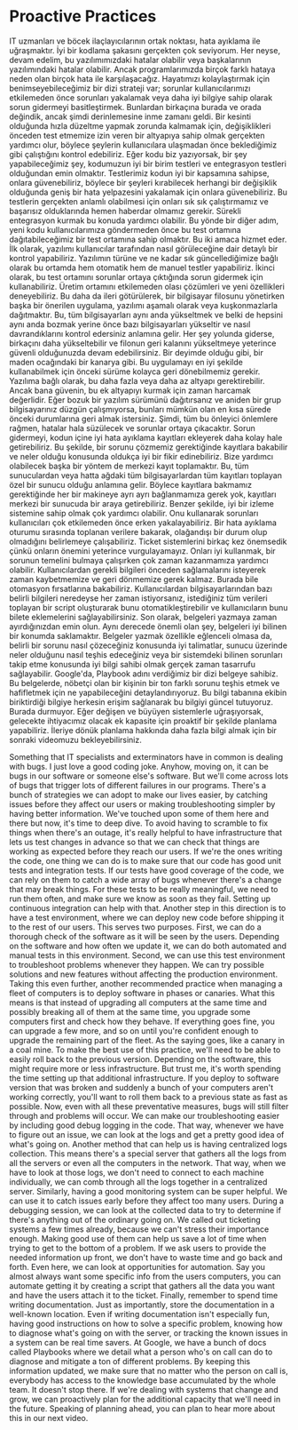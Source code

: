 # Proactive Practices

IT uzmanları ve böcek ilaçlayıcılarının ortak noktası, hata ayıklama ile uğraşmaktır. İyi bir kodlama şakasını gerçekten çok seviyorum. Her neyse, devam edelim, bu yazılımımızdaki hatalar olabilir veya başkalarının yazılımındaki hatalar olabilir. Ancak programlarımızda birçok farklı hataya neden olan birçok hata ile karşılaşacağız. Hayatımızı kolaylaştırmak için benimseyebileceğimiz bir dizi strateji var; sorunlar kullanıcılarımızı etkilemeden önce sorunları yakalamak veya daha iyi bilgiye sahip olarak sorun gidermeyi basitleştirmek. Bunlardan birkaçına burada ve orada değindik, ancak şimdi derinlemesine inme zamanı geldi. Bir kesinti olduğunda hızla düzeltme yapmak zorunda kalmamak için, değişiklikleri önceden test etmemize izin veren bir altyapıya sahip olmak gerçekten yardımcı olur, böylece şeylerin kullanıcılara ulaşmadan önce beklediğimiz gibi çalıştığını kontrol edebiliriz. Eğer kodu biz yazıyorsak, bir şey yapabileceğimiz şey, kodumuzun iyi bir birim testleri ve entegrasyon testleri olduğundan emin olmaktır. Testlerimiz kodun iyi bir kapsamına sahipse, onlara güvenebiliriz, böylece bir şeyleri kırabilecek herhangi bir değişiklik olduğunda geniş bir hata yelpazesini yakalamak için onlara güvenebiliriz. Bu testlerin gerçekten anlamlı olabilmesi için onları sık sık çalıştırmamız ve başarısız olduklarında hemen haberdar olmamız gerekir. Sürekli entegrasyon kurmak bu konuda yardımcı olabilir. Bu yönde bir diğer adım, yeni kodu kullanıcılarımıza göndermeden önce bu test ortamına dağıtabileceğimiz bir test ortamına sahip olmaktır. Bu iki amaca hizmet eder. İlk olarak, yazılımı kullanıcılar tarafından nasıl görüleceğine dair detaylı bir kontrol yapabiliriz. Yazılımın türüne ve ne kadar sık güncellediğimize bağlı olarak bu ortamda hem otomatik hem de manuel testler yapabiliriz. İkinci olarak, bu test ortamını sorunlar ortaya çıktığında sorun gidermek için kullanabiliriz. Üretim ortamını etkilemeden olası çözümleri ve yeni özellikleri deneyebiliriz. Bu daha da ileri götürülerek, bir bilgisayar filosunu yönetirken başka bir önerilen uygulama, yazılımı aşamalı olarak veya kuşkonmazlarla dağıtmaktır. Bu, tüm bilgisayarları aynı anda yükseltmek ve belki de hepsini aynı anda bozmak yerine önce bazı bilgisayarları yükseltir ve nasıl davrandıklarını kontrol edersiniz anlamına gelir. Her şey yolunda giderse, birkaçını daha yükseltebilir ve filonun geri kalanını yükseltmeye yeterince güvenli olduğunuzda devam edebilirsiniz. Bir deyimde olduğu gibi, bir maden ocağındaki bir kanarya gibi. Bu uygulamayı en iyi şekilde kullanabilmek için önceki sürüme kolayca geri dönebilmemiz gerekir. Yazılıma bağlı olarak, bu daha fazla veya daha az altyapı gerektirebilir. Ancak bana güvenin, bu ek altyapıyı kurmak için zaman harcamak değerlidir. Eğer bozuk bir yazılım sürümünü dağıtırsanız ve aniden bir grup bilgisayarınız düzgün çalışmıyorsa, bunları mümkün olan en kısa sürede önceki durumlarına geri almak istersiniz. Şimdi, tüm bu önleyici önlemlere rağmen, hatalar hala süzülecek ve sorunlar ortaya çıkacaktır. Sorun gidermeyi, kodun içine iyi hata ayıklama kayıtları ekleyerek daha kolay hale getirebiliriz. Bu şekilde, bir sorunu çözmemiz gerektiğinde kayıtlara bakabilir ve neler olduğu konusunda oldukça iyi bir fikir edinebiliriz. Bize yardımcı olabilecek başka bir yöntem de merkezi kayıt toplamaktır. Bu, tüm sunuculardan veya hatta ağdaki tüm bilgisayarlardan tüm kayıtları toplayan özel bir sunucu olduğu anlamına gelir. Böylece kayıtlara bakmamız gerektiğinde her bir makineye ayrı ayrı bağlanmamıza gerek yok, kayıtları merkezi bir sunucuda bir araya getirebiliriz. Benzer şekilde, iyi bir izleme sistemine sahip olmak çok yardımcı olabilir. Onu kullanarak sorunları kullanıcıları çok etkilemeden önce erken yakalayabiliriz. Bir hata ayıklama oturumu sırasında toplanan verilere bakarak, olağandışı bir durum olup olmadığını belirlemeye çalışabiliriz. Ticket sistemlerini birkaç kez önemsedik çünkü onların önemini yeterince vurgulayamayız. Onları iyi kullanmak, bir sorunun temelini bulmaya çalışırken çok zaman kazanmamıza yardımcı olabilir. Kullanıcılardan gerekli bilgileri önceden sağlamalarını isteyerek zaman kaybetmemize ve geri dönmemize gerek kalmaz. Burada bile otomasyon fırsatlarına bakabiliriz. Kullanıcılardan bilgisayarlarından bazı belirli bilgileri neredeyse her zaman istiyorsanız, istediğiniz tüm verileri toplayan bir script oluşturarak bunu otomatikleştirebilir ve kullanıcıların bunu bilete eklemelerini sağlayabilirsiniz. Son olarak, belgeleri yazmaya zaman ayırdığınızdan emin olun. Aynı derecede önemli olan şey, belgeleri iyi bilinen bir konumda saklamaktır. Belgeler yazmak özellikle eğlenceli olmasa da, belirli bir sorunu nasıl çözeceğiniz konusunda iyi talimatlar, sunucu üzerinde neler olduğunu nasıl teşhis edeceğiniz veya bir sistemdeki bilinen sorunları takip etme konusunda iyi bilgi sahibi olmak gerçek zaman tasarrufu sağlayabilir. Google'da, Playbook adını verdiğimiz bir dizi belgeye sahibiz. Bu belgelerde, nöbetçi olan bir kişinin bir ton farklı sorunu teşhis etmek ve hafifletmek için ne yapabileceğini detaylandırıyoruz. Bu bilgi tabanına ekibin biriktirdiği bilgiye herkesin erişim sağlanarak bu bilgiyi güncel tutuyoruz. Burada durmuyor. Eğer değişen ve büyüyen sistemlerle uğraşıyorsak, gelecekte ihtiyacımız olacak ek kapasite için proaktif bir şekilde planlama yapabiliriz. İleriye dönük planlama hakkında daha fazla bilgi almak için bir sonraki videomuzu bekleyebilirsiniz.

Something that IT specialists and exterminators have in common is dealing with bugs. I just love a good coding joke. Anyhow, moving on, it can be bugs in our software or someone else's software. But we'll come across lots of bugs that trigger lots of different failures in our programs. There's a bunch of strategies we can adopt to make our lives easier, by catching issues before they affect our users or making troubleshooting simpler by having better information. We've touched upon some of them here and there but now, it's time to deep dive. To avoid having to scramble to fix things when there's an outage, it's really helpful to have infrastructure that lets us test changes in advance so that we can check that things are working as expected before they reach our users. If we're the ones writing the code, one thing we can do is to make sure that our code has good unit tests and integration tests. If our tests have good coverage of the code, we can rely on them to catch a wide array of bugs whenever there's a change that may break things. For these tests to be really meaningful, we need to run them often, and make sure we know as soon as they fail. Setting up continuous integration can help with that. Another step in this direction is to have a test environment, where we can deploy new code before shipping it to the rest of our users. This serves two purposes. First, we can do a thorough check of the software as it will be seen by the users. Depending on the software and how often we update it, we can do both automated and manual tests in this environment. Second, we can use this test environment to troubleshoot problems whenever they happen. We can try possible solutions and new features without affecting the production environment. Taking this even further, another recommended practice when managing a fleet of computers is to deploy software in phases or canaries. What this means is that instead of upgrading all computers at the same time and possibly breaking all of them at the same time, you upgrade some computers first and check how they behave. If everything goes fine, you can upgrade a few more, and so on until you're confident enough to upgrade the remaining part of the fleet. As the saying goes, like a canary in a coal mine. To make the best use of this practice, we'll need to be able to easily roll back to the previous version. Depending on the software, this might require more or less infrastructure. But trust me, it's worth spending the time setting up that additional infrastructure. If you deploy to software version that was broken and suddenly a bunch of your computers aren't working correctly, you'll want to roll them back to a previous state as fast as possible. Now, even with all these preventative measures, bugs will still filter through and problems will occur. We can make our troubleshooting easier by including good debug logging in the code. That way, whenever we have to figure out an issue, we can look at the logs and get a pretty good idea of what's going on. Another method that can help us is having centralized logs collection. This means there's a special server that gathers all the logs from all the servers or even all the computers in the network. That way, when we have to look at those logs, we don't need to connect to each machine individually, we can comb through all the logs together in a centralized server. Similarly, having a good monitoring system can be super helpful. We can use it to catch issues early before they affect too many users. During a debugging session, we can look at the collected data to try to determine if there's anything out of the ordinary going on. We called out ticketing systems a few times already, because we can't stress their importance enough. Making good use of them can help us save a lot of time when trying to get to the bottom of a problem. If we ask users to provide the needed information up front, we don't have to waste time and go back and forth. Even here, we can look at opportunities for automation. Say you almost always want some specific info from the users computers, you can automate getting it by creating a script that gathers all the data you want and have the users attach it to the ticket. Finally, remember to spend time writing documentation. Just as importantly, store the documentation in a well-known location. Even if writing documentation isn't especially fun, having good instructions on how to solve a specific problem, knowing how to diagnose what's going on with the server, or tracking the known issues in a system can be real time savers. At Google, we have a bunch of docs called Playbooks where we detail what a person who's on call can do to diagnose and mitigate a ton of different problems. By keeping this information updated, we make sure that no matter who the person on call is, everybody has access to the knowledge base accumulated by the whole team. It doesn't stop there. If we're dealing with systems that change and grow, we can proactively plan for the additional capacity that we'll need in the future. Speaking of planning ahead, you can plan to hear more about this in our next video.
